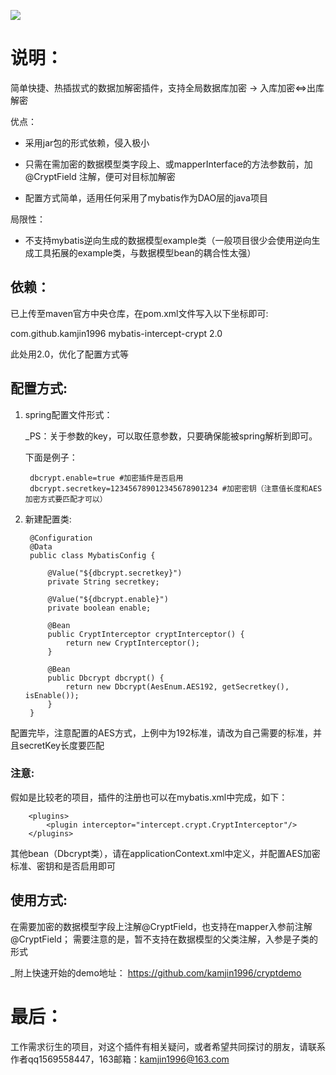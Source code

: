 ![](https://ftp.bmp.ovh/imgs/2019/12/9fdfb3fbd3e6225d.jpeg)


# 说明：

简单快捷、热插拔式的数据加解密插件，支持全局数据库加密 -> 入库加密<=>出库解密

优点：

+ 采用jar包的形式依赖，侵入极小

+ 只需在需加密的数据模型类字段上、或mapperInterface的方法参数前，加@CryptField 注解，便可对目标加解密

+ 配置方式简单，适用任何采用了mybatis作为DAO层的java项目

局限性：

+ 不支持mybatis逆向生成的数据模型example类（一般项目很少会使用逆向生成工具拓展的example类，与数据模型bean的耦合性太强）

## 依赖：
   已上传至maven官方中央仓库，在pom.xml文件写入以下坐标即可:
   
   <dependency>
       <groupId>com.github.kamjin1996</groupId>
       <artifactId>mybatis-intercept-crypt</artifactId>
       <version>2.0</version>
   </dependency>
   
   此处用2.0，优化了配置方式等

## 配置方式:

1. spring配置文件形式：

   _PS：关于参数的key，可以取任意参数，只要确保能被spring解析到即可。
   
    下面是例子：

        dbcrypt.enable=true #加密插件是否启用
        dbcrypt.secretkey=123456789012345678901234 #加密密钥（注意值长度和AES加密方式要匹配才可以）

2. 新建配置类:

        @Configuration
        @Data
        public class MybatisConfig {

            @Value("${dbcrypt.secretkey}")
            private String secretkey;

            @Value("${dbcrypt.enable}")
            private boolean enable;

            @Bean
            public CryptInterceptor cryptInterceptor() {
                return new CryptInterceptor();
            }

            @Bean
            public Dbcrypt dbcrypt() {
                return new Dbcrypt(AesEnum.AES192, getSecretkey(), isEnable());
            }
        }
 

配置完毕，注意配置的AES方式，上例中为192标准，请改为自己需要的标准，并且secretKey长度要匹配


### 注意:

假如是比较老的项目，插件的注册也可以在mybatis.xml中完成，如下：
      
        <plugins>
            <plugin interceptor="intercept.crypt.CryptInterceptor"/>
        </plugins>
        
其他bean（Dbcrypt类），请在applicationContext.xml中定义，并配置AES加密标准、密钥和是否启用即可


## 使用方式:

在需要加密的数据模型字段上注解@CryptField，也支持在mapper入参前注解@CryptField；
需要注意的是，暂不支持在数据模型的父类注解，入参是子类的形式

_附上快速开始的demo地址： 
https://github.com/kamjin1996/cryptdemo

# 最后：

工作需求衍生的项目，对这个插件有相关疑问，或者希望共同探讨的朋友，请联系作者qq1569558447，163邮箱：kamjin1996@163.com

